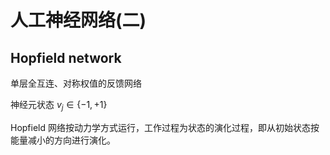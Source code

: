 # 人工神经网络(二)

## Hopfield network

单层全互连、对称权值的反馈网络

神经元状态 $v_j \in \{ -1, +1\}$

Hopfield 网络按动力学方式运行，工作过程为状态的演化过程，即从初始状态按能量减小的方向进行演化。
